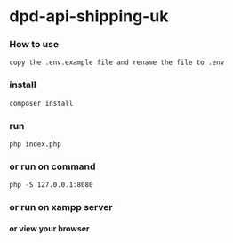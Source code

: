 # dpd-api-shipping-uk


### How to use
```
copy the .env.example file and rename the file to .env
```

### install
`composer install`

### run
`php index.php`

### or run on command
`php -S 127.0.0.1:8080`

### or run on xampp server

#### or view your browser